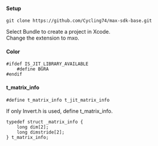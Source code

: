 #### Setup

```
git clone https://github.com/Cycling74/max-sdk-base.git
```
Select Bundle to create a project in Xcode.    
Change the extension to mxo.

#### Color

```
#ifdef IS_JIT_LIBRARY_AVAILABLE
    #define BGRA
#endif
```

#### t_matrix_info

```
#define t_matrix_info t_jit_matrix_info
```

If only Invert.h is used, define t_matrix_info.
```
typedef struct _matrix_info {
    long dim[2];
    long dimstride[2];
} t_matrix_info;
```